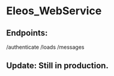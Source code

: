 # Eleos_WebService
 
## Endpoints:
/authenticate 
/loads
/messages
 
## Update: Still in production.
